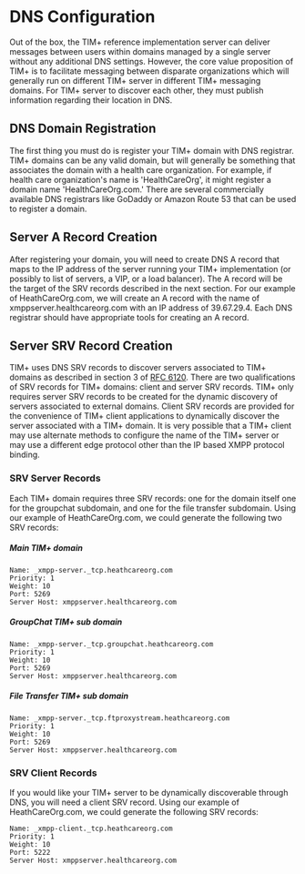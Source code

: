 # DNS Configuration

Out of the box, the TIM+ reference implementation server can deliver messages between users within domains managed by a single server without any additional DNS settings.  However, the core value proposition of TIM+ is to facilitate messaging between disparate organizations which will generally run on different TIM+ server in different TIM+ messaging domains.  For TIM+ server to discover each other, they must publish information regarding their location in DNS.

## DNS Domain Registration

The first thing you must do is register your TIM+ domain with DNS registrar.  TIM+ domains can be any valid domain, but will generally be something that associates the domain with a health care organization.  For example, if health care organization's name is 'HealthCareOrg', it might register a domain name 'HealthCareOrg.com.'  There are several commercially available DNS registrars like GoDaddy or Amazon Route 53 that can be used to register a domain.

## Server A Record Creation

After registering your domain, you will need to create DNS A record that maps to the IP address of the server running your TIM+ implementation (or possibly to list of servers, a VIP, or a load balancer).  The A record will be the target of the SRV records described in the next section.  For our example of HeathCareOrg.com, we will create an A record with the name of xmppserver.healthcareorg.com with an IP address of 39.67.29.4.  Each DNS registrar should have appropriate tools for creating an A record.

## Server SRV Record Creation

TIM+ uses DNS SRV records to discover servers associated to TIM+ domains as described in section 3 of [RFC 6120](https://tools.ietf.org/html/rfc6120).  There are two qualifications of SRV records for TIM+ domains: client and server SRV records.  TIM+ only requires server SRV records to be created for the dynamic discovery of servers associated to external domains.  Client SRV records are provided for the convenience of TIM+ client applications to dynamically discover the server associated with a TIM+ domain.  It is very possible that a TIM+ client may use alternate methods to configure the name of the TIM+ server or may use a different edge protocol other than the IP based XMPP protocol binding.

### SRV Server Records

Each TIM+ domain requires three SRV records: one for the domain itself one for the groupchat subdomain, and one for the file transfer subdomain.  Using our example of HeathCareOrg.com, we could generate the following two SRV records:

##### Main TIM+ domain
```
Name: _xmpp-server._tcp.heathcareorg.com
Priority: 1
Weight: 10
Port: 5269
Server Host: xmppserver.healthcareorg.com
```

##### GroupChat TIM+ sub domain
```
Name: _xmpp-server._tcp.groupchat.heathcareorg.com
Priority: 1
Weight: 10
Port: 5269
Server Host: xmppserver.healthcareorg.com
```

##### File Transfer TIM+ sub domain
```
Name: _xmpp-server._tcp.ftproxystream.heathcareorg.com
Priority: 1
Weight: 10
Port: 5269
Server Host: xmppserver.healthcareorg.com
```

### SRV Client Records

If you would like your TIM+ server to be dynamically discoverable through DNS, you will need a client SRV record.  Using our example of HeathCareOrg.com, we could generate the following SRV records:

```
Name: _xmpp-client._tcp.heathcareorg.com
Priority: 1
Weight: 10
Port: 5222
Server Host: xmppserver.healthcareorg.com
```